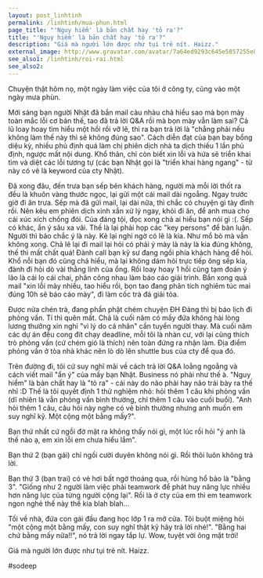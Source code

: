 ```yaml
---
layout: post_linhtinh
permalink: /linhtinh/mua-phun.html
page_title: "'Nguy hiểm' là bản chất hay 'tỏ ra'?"
title: "'Nguy hiểm' là bản chất hay 'tỏ ra'?"
description: "Giá mà người lớn được như tụi trẻ nít. Haizz."
external_image: http://www.gravatar.com/avatar/7a64ed9293c645e5857255e8f2320a8d?s=292
see_also1: /linhtinh/roi-rai.html
see_also2:
---
```


Chuyện thật hôm nọ, một ngày làm việc của tôi ở công ty, cũng vào một ngày mưa phùn.

Mới sáng bạn người Nhật đã bắn mail càu nhàu chả hiểu sao mà bọn mày toàn mắc lỗi cơ bản thế, tao đã trả lời Q&A rồi mà bọn mày vẫn làm sai? Cả lũ loay hoay tìm hiểu một hồi rồi vỡ lẽ, thì ra bạn trả lời là "chẳng phải nếu không làm thế này thì sẽ không đúng sao". Cách diễn đạt của bạn bay bổng diệu kỳ, nhiều phủ định quá làm chị phiên dịch nhà ta dịch thiếu 1 lần phủ định, ngược mất nội dung. Khổ thân, chỉ còn biết xin lỗi và hứa sẽ triển khai tìm và diệt các lỗi tương tự (các bạn Nhật gọi là "triển khai hàng ngang" - từ này có vẻ là keyword của cty Nhật).

Đã xong đâu, đến trưa bạn sếp bên khách hàng, người mà mỗi lời thốt ra đều là khuôn vàng thước ngọc, lại gửi một cái mail dài ngoẵng. Ngay trước giờ đi ăn trưa. Sếp mà đã gửi mail, lại dài nữa, thì chắc có chuyện gì tày đình rồi. Nên kêu em phiên dịch xinh xắn xử lý ngay, khỏi đi ăn, để anh mua cho cái xúc xích chống đói. Của đáng tội, đọc xong chả ai hiểu bạn nói gì :(. Sếp có khác, ẩn ý sâu xa vãi. Thế là lại phải họp các "key persons" để bàn luận. Người thì bảo chắc ý là này. Kẻ lại nghi ngờ có lẽ là kia. Như mổ bò mà vẫn không xong. Chả lẽ lại đi mail lại hỏi có phải ý mày là này là kia đúng không, thế thì mất chất quá! Đành call bạn kỹ sư đang ngồi phía khách hàng để hỏi. Khổ nỗi bạn đó cũng chả hiểu, mà lại không dám hỏi trực tiếp ông sếp kia, đành đi hỏi dò vài thằng lính của ổng. Rồi loay hoay 1 hồi cũng tạm đoán ý lão là cái lọ cái chai, phân công nhau làm báo cáo giải trình. Bắn xong quả mail "xin lỗi mày nhiều, tao hiểu rồi, bọn tao đang phân tích nghiêm túc mai đúng 10h sẽ báo cáo mày", đi làm cốc trà đá giải tỏa.

Được nửa chén trà, đang phần phật chém chuyện ĐH Đảng thì bị báo lịch đi phỏng vấn. Tí thì quên mất. Chả là cuối năm có mấy đứa không hài lòng lương thưởng xin nghỉ "vì lý do cá nhân" cần tuyển người thay. Mà cuối năm các dự án đều cong đít chạy deadline, mỗi tôi là nhàn cư, với lại cũng thích trò phỏng vấn (cứ chém gió là thích) nên toàn đứng ra nhận làm. Địa điểm phỏng vấn ở tòa nhà khác nên lò dò lên shuttle bus của cty để qua đó.

Trên đường đi, tôi cứ suy nghĩ mãi về cách trả lời Q&A loằng ngoằng và cách viết mail "ẩn ý" của mấy bạn Nhật. Business nó phải như thế à. "Nguy hiểm" là bản chất hay là "tỏ ra" - cái này do não phải hay não trái bày ra thế nhỉ :D Thế là tôi quyết định 1 thử nghiệm nhỏ: hỏi thêm 1 câu khi phỏng vấn (dĩ nhiên là vẫn phỏng vấn bình thường, chỉ thêm 1 câu vào cuối buổi). "Anh hỏi thêm 1 câu, câu hỏi này nghe có vẻ bình thường nhưng anh muốn em suy nghĩ kỹ. Một cộng một bằng mấy?".

Bạn thứ nhất cứ ngồi đờ mặt ra không thấy nói gì, một lúc rồi hỏi "ý anh là thế nào ạ, em xin lỗi em chưa hiểu lắm".

Bạn thứ 2 (bạn gái) chỉ ngồi cười duyên không nói gì. Rồi thôi luôn không trả lời.

Bạn thứ 3 (bạn trai) có vẻ hơi bất ngờ thoáng qua, rồi hùng hổ bảo là "bằng 3". "Giống như 2 người làm việc phải teamwork để phát huy năng lực nhiều hơn năng lực của từng người cộng lại". Rồi là ở cty của em thì em teamwork ngon nghẻ thế này thế kia blah blah...

Tối về nhà, đứa con gái đầu đang học lớp 1 ra mở cửa. Tôi buột miệng hỏi "một cộng một bằng mấy, con suy nghĩ thật kỹ hãy trả lời nhé!". "Bằng hai chứ bằng mấy nữa!!", nó trả lời ngay tắp lự. Wow, tuyệt vời ông mặt trời!

Giá mà người lớn được như tụi trẻ nít. Haizz.

<p>#sodeep</p>